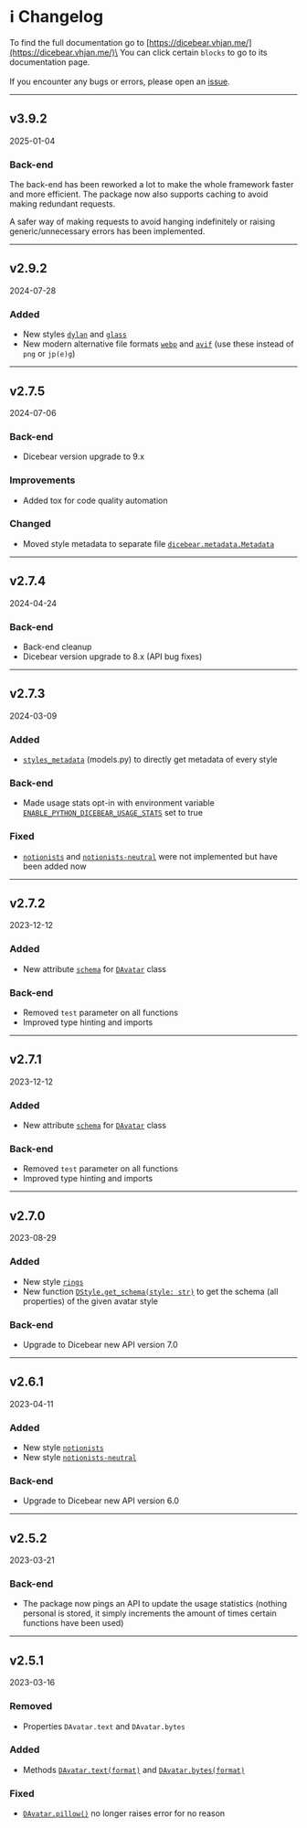 # ℹ️ Changelog

To find the full documentation go to [https://dicebear.vhjan.me/](https://dicebear.vhjan.me/)\
You can click certain `blocks` to go to its documentation page.\
\
If you encounter any bugs or errors, please open an [issue](https://github.com/jvherck/dicebear/issues).

***

## v3.9.2

2025-01-04

### Back-end

The back-end has been reworked a lot to make the whole framework faster and more efficient. The package now also supports caching to avoid making redundant requests.

A safer way of making requests to avoid hanging indefinitely or raising generic/unnecessary errors has been implemented.

***

## v2.9.2

2024-07-28

### Added

* New styles [`dylan`](https://dicebear.vhjan.me/start/customization#styles) and [`glass`](https://dicebear.vhjan.me/start/customization#styles)
* New modern alternative file formats [`webp`](https://dicebear.vhjan.me/start/customization#formats) and [`avif`](https://dicebear.vhjan.me/start/customization#formats) (use these instead of `png` or `jp(e)g`)

***

## v2.7.5

2024-07-06

### Back-end

* Dicebear version upgrade to 9.x

### Improvements

* Added tox for code quality automation

### Changed

* Moved style metadata to separate file [`dicebear.metadata.Metadata`](https://dicebear.vhjan.me/reference/metadata#variables)

***

## v2.7.4

2024-04-24

### Back-end

* Back-end cleanup
* Dicebear version upgrade to 8.x (API bug fixes)

***

## v2.7.3

2024-03-09

### Added

* [`styles_metadata`](https://dicebear.vhjan.me/reference/models#variables) (models.py) to directly get metadata of every style

### Back-end

* Made usage stats opt-in with environment variable [`ENABLE_PYTHON_DICEBEAR_USAGE_STATS`](https://dicebear.vhjan.me/start/statistics) set to true

### Fixed

* [`notionists`](https://dicebear.vhjan.me/start/customization#styles) and [`notionists-neutral`](https://dicebear.vhjan.me/start/customization#styles) were not implemented but have been added now

***

## v2.7.2

2023-12-12

### Added

* New attribute [`schema`](https://dicebear.vhjan.me/reference/avatar#properties) for [`DAvatar`](https://dicebear.vhjan.me/reference/avatar#class-davatar) class

### Back-end

* Removed `test` parameter on all functions
* Improved type hinting and imports

***

## v2.7.1

2023-12-12

### Added

* New attribute [`schema`](https://dicebear.vhjan.me/reference/avatar#properties) for [`DAvatar`](https://dicebear.vhjan.me/reference/avatar#properties) class

### Back-end

* Removed `test` parameter on all functions
* Improved type hinting and imports

***

## v2.7.0

2023-08-29

### Added

* New style [`rings`](https://dicebear.vhjan.me/start/customization#styles)
* New function [`DStyle.get_schema(style: str)`](https://dicebear.vhjan.me/reference/models#def-get_schema) to get the schema (all properties) of the given avatar style

### Back-end

* Upgrade to Dicebear new API version 7.0

***

## v2.6.1

2023-04-11

### Added

* New style [`notionists`](https://dicebear.vhjan.me/start/customization#styles)
* New style [`notionists-neutral`](https://dicebear.vhjan.me/start/customization#styles)

### Back-end

* Upgrade to Dicebear new API version 6.0

***

## v2.5.2

2023-03-21

### Back-end

* The package now pings an API to update the usage statistics (nothing personal is stored, it simply increments the amount of times certain functions have been used)

***

## v2.5.1

2023-03-16

### Removed

* Properties `DAvatar.text` and `DAvatar.bytes`

### Added

* Methods [`DAvatar.text(format)`](https://dicebear.vhjan.me/reference/avatar#def-text) and [`DAvatar.bytes(format)`](https://dicebear.vhjan.me/reference/avatar#def-bytes)

### Fixed

* [`DAvatar.pillow()`](https://dicebear.vhjan.me/reference/avatar#def-pillow) no longer raises error for no reason
